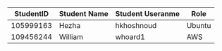 |StudentID|Student Name|Student Useranme| Role    |
|---------|------------|----------------|---------|
|105999163|   Hezha    |   hkhoshnoud   | Ubuntu  |
|109456244|  William   |    whoard1     | AWS     |
